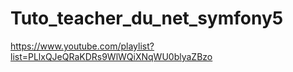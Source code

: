 # Tuto_teacher_du_net_symfony5
https://www.youtube.com/playlist?list=PLlxQJeQRaKDRs9WlWQiXNqWU0blyaZBzo
